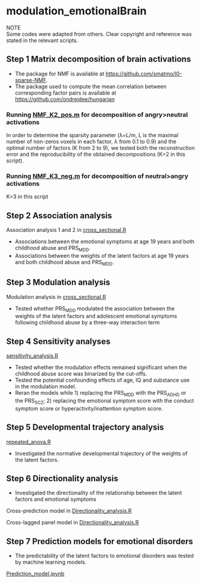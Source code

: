 # modulation_emotionalBrain
NOTE  
Some codes were adapted from others. Clear copyright and reference was stated in the relevant scripts.  

Step 1 Matrix decomposition of brain activations
--------------
* The package for NMF is available at https://github.com/smatmo/l0-sparse-NMF.
* The package used to compute the mean correlation between corresponding factor pairs is available at https://github.com/ondrejdee/hungarian

### Running [NMF_K2_pos.m](https://github.com/hanluyt/modulation_emotionalBrain/blob/main/NMF_K2_pos.m) for decomposition of angry>neutral activations
In order to determine the sparsity parameter (λ=L/m, L is the maximal number of non-zeros voxels in each factor, λ from 0.1 to 0.9) and the optimal number of factors (K from 2 to 9), we tested both the reconstruction error and the reproducibility of the obtained decompositions (K=2 in this script).

### Running [NMF_K3_neg.m](https://github.com/hanluyt/modulation_emotionalBrain/blob/main/NMF_K3_neg.m) for decomposition of neutral>angry activations
K=3 in this script

Step 2 Association analysis
-------------
Association analysis 1 and 2 in [cross_sectional.R](https://github.com/hanluyt/modulation_emotionalBrain/blob/main/cross_sectional.R) 
* Associations between the emotional symptoms at age 19 years and both childhood abuse and PRS<sub>MDD</sub>. 
* Associations between the weights of the latent factors at age 19 years and both childhood abuse and PRS<sub>MDD</sub>. 

Step 3 Modulation analysis
-----------
Modulation analysis in [cross_sectional.R](https://github.com/hanluyt/modulation_emotionalBrain/blob/main/cross_sectional.R) 
* Tested whether PRS<sub>MDD</sub> modulated the association between the weights of the latent factors and adolescent emotional symptoms following childhood abuse by a three-way interaction term

Step 4 Sensitivity analyses
-------------
[sensitivity_analysis.R](https://github.com/hanluyt/modulation_emotionalBrain/blob/main/sensitivity_analysis.R) 
* Tested whether the modulation effects remained significant when the childhood abuse score was binarized by the cut-offs. 
* Tested the potential confounding effects of age, IQ and substance use in the modulation model. 
* Reran the models while 1) replacing the PRS<sub>MDD</sub> with the PRS<sub>ADHD</sub> or the PRS<sub>SCZ</sub>; 2) replacing the emotional symptom score with the conduct symptom score or hyperactivity/inattention symptom score. 

Step 5 Developmental trajectory analysis
-------------
[repeated_anova.R](https://github.com/hanluyt/modulation_emotionalBrain/blob/main/repeated_anova.R) 
* Investigated the normative developmental trajectory of the weights of the latent factors.

Step 6 Directionality analysis
---------
* Investigated the directionality of the relationship between the latent factors and emotional symptoms  

Cross-prediction model in [Directionality_analysis.R](https://github.com/hanluyt/modulation_emotionalBrain/blob/main/Directionality_analysis.R)   

Cross-lagged panel model in [Directionality_analysis.R](https://github.com/hanluyt/modulation_emotionalBrain/blob/main/Directionality_analysis.R) 

Step 7 Prediction models for emotional disorders 
-----------
* The predictability of the latent factors to emotional disorders was tested by machine learning models.  

[Prediction_model.ipynb](https://github.com/hanluyt/modulation_emotionalBrain/blob/main/Prediction_model.ipynb)







